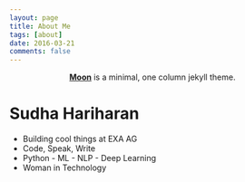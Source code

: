 ```yaml
---
layout: page
title: About Me
tags: [about]
date: 2016-03-21
comments: false
---
```

    
<center><a href="http://taylantatli.github.io/Moon"><b>Moon</b></a> is a minimal, one column jekyll theme.</center>

# Sudha Hariharan
* Building cool things at EXA AG
* Code, Speak, Write
* Python - ML - NLP - Deep Learning
* Woman in Technology


